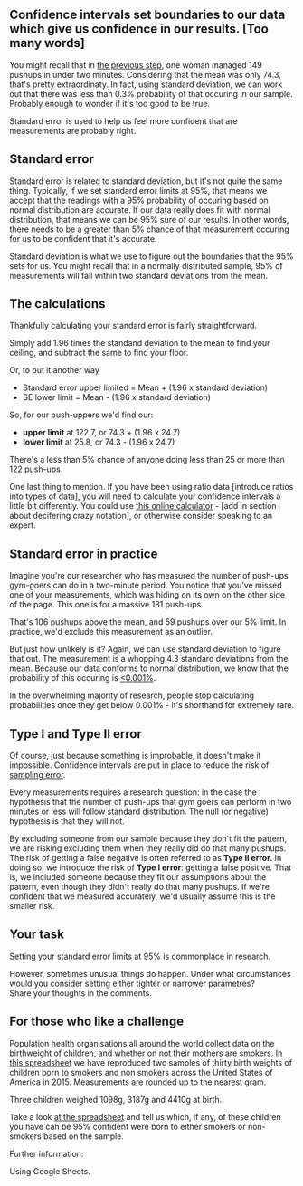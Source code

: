 ## Confidence intervals set boundaries to our data which give us confidence in our results. [Too many words]

You might recall that in [the previous step](link), one woman managed 149 pushups in under two minutes. Considering that the mean was only 74.3, that's pretty extraordinaty.  In fact, using standard deviation, we can work out that there was less than 0.3% probability of that occuring in our sample. Probably enough to wonder if it's too good to be true.

Standard error is used to help us feel more confident that are measurements are probably right.

## Standard error

Standard error is related to standard deviation, but it's not quite the same thing.  Typically, if we set standard error limits at 95%, that means we accept that the readings with a 95% probability of occuring based on normal distribution are accurate.  If our data really does fit with normal distribution, that means we can be 95% sure of our results.  In other words, there needs to be a greater than 5% chance of that measurement occuring for us to be confident that it's accurate.

Standard deviation is what we use to figure out the boundaries that the 95% sets for us.  You might recall that in a normally distributed sample, 95% of measurements will fall within two standard deviations from the mean.

## The calculations

Thankfully calculating your standard error is fairly straightforward.

Simply add 1.96 times the standand deviation to the mean to find your ceiling, and subtract the same to find your floor.  

Or, to put it another way

* Standard error upper limited = Mean + (1.96 x standard deviation)
* SE lower limit = Mean - (1.96 x standard deviation)

So, for our push-uppers we'd find our:

* __upper limit__ at 122.7, or 74.3 + (1.96 x 24.7) 
* __lower limit__  at 25.8, or 74.3 - (1.96 x 24.7) 

There's a less than 5% chance of anyone doing less than 25 or more than 122 push-ups.

One last thing to mention.  If you have been using ratio data [introduce ratios into types of data], you will need to calculate your confidence intervals a little bit differently.  You could use [this online calculator](https://www.graphpad.com/quickcalcs/ErrorProp1.cfm) - [add in section about decifering crazy notation], or otherwise consider speaking to an expert.


## Standard error in practice

Imagine you're our researcher who has measured the number of push-ups gym-goers can do in a two-minute period.  You notice that you've missed one of your measurements, which was hiding on its own on the other side of the page.  This one is for a massive 181 push-ups.

That's 106 pushups above the mean, and 59 pushups over our 5% limit.  In practice, we'd exclude this measurement as an outlier.

But just how unlikely is it?  Again, we can use standard deviation to figure that out.  The measurement is a whopping 4.3 standard deviations from the mean.  Because our data conforms to normal distribution, we know that the probability of this occuring is [<0.001%](http://www.bmj.com/sites/default/files/attachments/resources/2011/08/appendix-table.pdf).

In the overwhelming majority of research, people stop calculating probabilities once they get below 0.001% - it's shorthand for extremely rare.


## Type I and Type II error

Of course, just because something is improbable, it doesn't make it impossible.  Confidence intervals are put in place to reduce the risk of [sampling error](http://www.abs.gov.au/websitedbs/a3121120.nsf/home/statistical+language+-+types+of+error). 

Every measurements requires a research question: in the case the hypothesis that the number of push-ups that gym goers can perform in two minutes or less will follow standard distribution.  The null (or negative) hypothesis is that they will not.

By excluding someone from our sample because they don't fit the pattern, we are risking excluding them when they really did do that many pushups.  The risk of getting a false negative is often referred to as __Type II error.__  In doing so, we introduce the risk of __Type I error__: getting a false positive.  That is, we included someone because they fit our assumptions about the pattern, even though they didn't really do that many pushups.  If we're confident that we measured accurately, we'd usually assume this is the smaller risk.


## Your task

Setting your standard error limits at 95% is commonplace in research.  

However, sometimes unusual things do happen. Under what circumstances would you consider setting either tighter or narrower parametres?  
Share your thoughts in the comments.


## For those who like a challenge

Population health organisations all around the world collect data on the birthweight of children, and whether on not their mothers are smokers.  [In this spreadsheet](https://docs.google.com/spreadsheets/d/1LWe5nKT7F38Vhf18cfkZj_nnrw9CMSlSvj1hu81I5KE/edit?usp=sharing) we have reproduced two samples of thirty birth weights of children born to smokers and non smokers across the United States of America in 2015.  Measurements are rounded up to the nearest gram.

Three children weighed 1098g, 3187g and 4410g at birth.

Take a look [at the spreadsheet](https://docs.google.com/spreadsheets/d/1LWe5nKT7F38Vhf18cfkZj_nnrw9CMSlSvj1hu81I5KE/edit?usp=sharing) and tell us which, if any, of these children you have can be 95% confident were born to either smokers or non-smokers based on the sample.

Further information:

Using Google Sheets.






